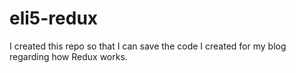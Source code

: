 # eli5-redux
I created this repo so that I can save the code I created for my blog regarding how Redux works.
